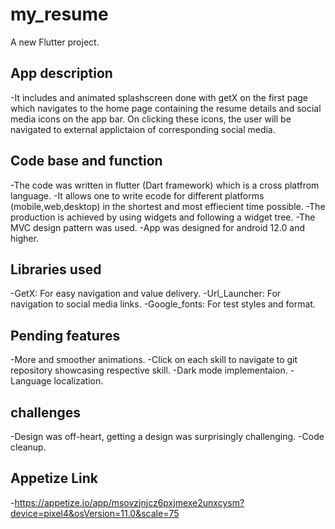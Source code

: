 # my_resume

A new Flutter project.



## App description
-It includes and animated splashscreen done with getX on the first page which navigates to the home page containing the resume details and social media icons on the app bar. On clicking these icons, the user will be navigated to external applictaion of corresponding social media.

## Code base and function
-The code was written in flutter (Dart framework) which is a cross platfrom language.
-It allows one to write ecode for different platforms (mobile,web,desktop) in the shortest and most effiecient time possible.
-The production is achieved by using widgets and following a  widget tree.
-The MVC design pattern was used.
-App was designed for android 12.0 and higher.

## Libraries used
-GetX: For easy navigation and value delivery.
-Url_Launcher: For navigation to social media links.
-Google_fonts: For test styles and format.

## Pending features 
-More and smoother animations.
-Click on each skill to navigate to git repository showcasing respective skill.
-Dark mode implementaion.
-Language localization.

## challenges
-Design was off-heart, getting a design was surprisingly challenging.
-Code cleanup.

## Appetize Link
-https://appetize.io/app/msovzjnjcz6pxjmexe2unxcysm?device=pixel4&osVersion=11.0&scale=75
